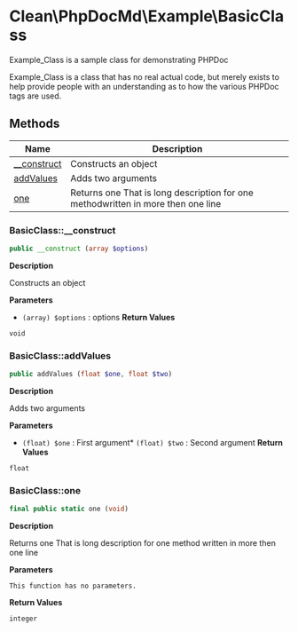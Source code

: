 # Clean\PhpDocMd\Example\BasicClass
Example_Class is a sample class for demonstrating PHPDoc

Example_Class is a class that has no real actual code, but merely
exists to help provide people with an understanding as to how the
various PHPDoc tags are used.




## Methods

| Name | Description |
|------|-------------|
|[__construct](#basicclass__construct)|Constructs an object|
|[addValues](#basicclassaddvalues)|Adds two arguments|
|[one](#basicclassone)|Returns one That is long description for one methodwritten in more then one line|




### BasicClass::__construct
```php
public __construct (array $options)
```

**Description**

Constructs an object

**Parameters**

* `(array) $options`
: options
**Return Values**

`void`





### BasicClass::addValues
```php
public addValues (float $one, float $two)
```

**Description**

Adds two arguments

**Parameters**

* `(float) $one`
: First argument* `(float) $two`
: Second argument
**Return Values**

`float`





### BasicClass::one
```php
final public static one (void)
```

**Description**

Returns one That is long description for one method
written in more then one line

**Parameters**

`This function has no parameters.`

**Return Values**

`integer`




